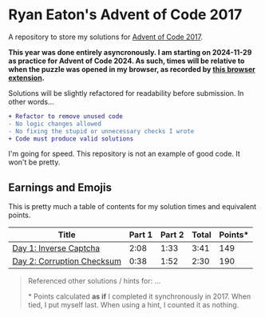 # Ryan Eaton's Advent of Code 2017

A repository to store my solutions for [Advent of Code 2017](https://adventofcode.com/2017).

**This year was done entirely asyncronously. I am starting on 2024-11-29 as practice for Advent of Code 2024. As such, times will be relative to when the puzzle was opened in my browser, as recorded by [this browser extension](https://chromewebstore.google.com/detail/advent-of-code-part-2-tim/fhmjpoppaplfhgnknpbaaklgdnnimfbn?pli=1).**

Solutions will be slightly refactored for readability before submission. In other words...

```diff
+ Refactor to remove unused code
- No logic changes allowed
- No fixing the stupid or unnecessary checks I wrote
+ Code must produce valid solutions
```

I'm going for speed. This repository is not an example of good code. It won't be pretty.

## Earnings and Emojis

This is pretty much a table of contents for my solution times and equivalent points.

| Title                                    | Part 1 | Part 2 | Total | Points\* |
|------------------------------------------|--------|--------|-------|----------|
| [Day 1: Inverse Captcha](notes/1.md)     | 2:08   | 1:33   | 3:41  | 149      |
| [Day 2: Corruption Checksum](notes/2.md) | 0:38   | 1:52   | 2:30  | 190      |

> Referenced other solutions / hints for: ...
>
> \* Points calculated **as if** I completed it synchronously in 2017. When tied, I put myself last. When using a hint, I counted it as nothing.
